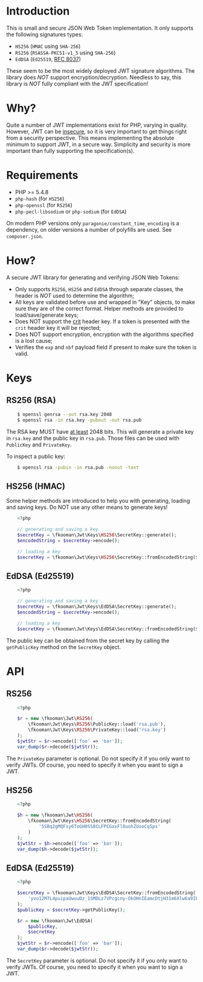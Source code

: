 # Introduction

This is small and secure JSON Web Token implementation. It only supports 
the following signatures types:

- `HS256` (`HMAC` using `SHA-256`)
- `RS256` (`RSASSA-PKCS1-v1_5` using `SHA-256`)
- `EdDSA` (`Ed25519`, [RFC 8037](https://tools.ietf.org/html/rfc8037))

These seem to be the most widely deployed JWT signature algorithms. The library 
does _NOT_ support encryption/decryption. Needless to say, this library is 
_NOT_ fully compliant with the JWT specification!

# Why?

Quite a number of JWT implementations exist for PHP, varying in quality. 
However, JWT can be [insecure](https://paragonie.com/blog/2017/03/jwt-json-web-tokens-is-bad-standard-that-everyone-should-avoid), 
so it is very important to get things right from a security perspective. This
means implementing the absolute minimum to support JWT, in a secure way. 
Simplicity and security is more important than fully supporting the 
specification(s).

# Requirements

* PHP >= 5.4.8 
* `php-hash` (for `HS256`)
* `php-openssl` (for `RS256`)
* `php-pecl-libsodium` or `php-sodium` (for `EdDSA`)

On modern PHP versions only `paragonie/constant_time_encoding` is a dependency,
on older versions a number of polyfills are used. See `composer.json`.

# How?

A secure JWT library for generating and verifying JSON Web Tokens:

* Only supports `RS256`, `HS256` and `EdDSA` through separate classes, the 
  header is _NOT_ used to determine the algorithm;
* All keys are validated before use and wrapped in "Key" objects, to make sure 
  they are of the correct format. Helper methods are provided to 
  load/save/generate keys;
* Does NOT support the [crit](https://tools.ietf.org/html/rfc7515#section-4.1.11) 
  header key. If a token is presented with the `crit` header key it will be 
  rejected;
* Does NOT support encryption, encryption with the algorithms specified is a 
  lost cause;
* Verifies the `exp` and `nbf` payload field if present to make sure the token 
  is valid.

# Keys

## RS256 (RSA)

```bash
    $ openssl genrsa --out rsa.key 2048
    $ openssl rsa -in rsa.key -pubout -out rsa.pub
```

The RSA key MUST have [at least](https://tools.ietf.org/html/rfc7518#section-4.2)
2048 bits. This will generate a private key in `rsa.key` and the public key in 
`rsa.pub`. Those files can be used with `PublicKey` and `PrivateKey`.

To inspect a public key:

```bash
    $ openssl rsa -pubin -in rsa.pub -noout -text
```

## HS256 (HMAC)

Some helper methods are introduced to help you with generating, loading and 
saving keys. Do NOT use any other means to generate keys!

```php
    <?php

    // generating and saving a key
    $secretKey = \fkooman\Jwt\Keys\HS256\SecretKey::generate();
    $encodedString = $secretKey->encode();

    // loading a key
    $secretKey = \fkooman\Jwt\Keys\HS256\SecretKey::fromEncodedString($encodedString);
```

## EdDSA (Ed25519)

```php
    <?php

    // generating and saving a key
    $secretKey = \fkooman\Jwt\Keys\EdDSA\SecretKey::generate();
    $encodedString = $secretKey->encode();

    // loading a key
    $secretKey = \fkooman\Jwt\Keys\EdDSA\SecretKey::fromEncodedString($encodedString);
```

The public key can be obtained from the secret key by calling the 
`getPublicKey` method on the `SecretKey` object.

# API

## RS256

```php
    <?php

    $r = new \fkooman\Jwt\RS256(
        \fkooman\Jwt\Keys\RS256\PublicKey::load('rsa.pub'),
        \fkooman\Jwt\Keys\RS256\PrivateKey::load('rsa.key')
    );
    $jwtStr = $r->encode(['foo' => 'bar']);
    var_dump($r->decode($jwtStr));
```

The `PrivateKey` parameter is optional. Do not specify it if you only want to
verify JWTs. Of course, you need to specify it when you want to sign a JWT.

## HS256

```php
    <?php

    $h = new \fkooman\Jwt\HS256(
        \fkooman\Jwt\Keys\HS256\SecretKey::fromEncodedString(
            '5SBq2gMQFsy6ToGH0SS8CLFPCGxxFl8uohZUooCq5ps'
        )
    );
    $jwtStr = $h->encode(['foo' => 'bar']);
    var_dump($h->decode($jwtStr));
```

## EdDSA (Ed25519)

```php
    <?php

    $secretKey = \fkooman\Jwt\Keys\EdDSA\SecretKey::fromEncodedString(
        'yvo12M7L4puipaUwuuDz_1SMDLz7VPcgcny-OkOHnIEamcDtjH31m6Xlw6a9Ib5dp5A-vHMdzIhUQxUMreqxPg'
    );
    $publicKey = $secretKey->getPublicKey();

    $r = new \fkooman\Jwt\EdDSA(
        $publicKey,
        $secretKey
    );
    $jwtStr = $r->encode(['foo' => 'bar']);
    var_dump($r->decode($jwtStr));
```

The `SecretKey` parameter is optional. Do not specify it if you only want to
verify JWTs. Of course, you need to specify it when you want to sign a JWT.
